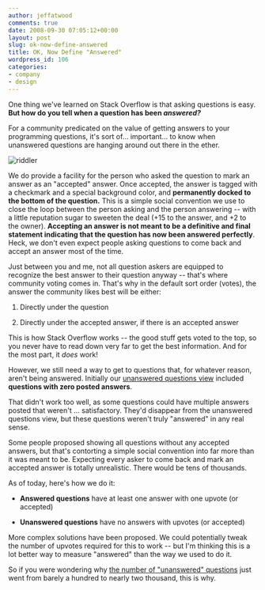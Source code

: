 ```yaml
---
author: jeffatwood
comments: true
date: 2008-09-30 07:05:12+00:00
layout: post
slug: ok-now-define-answered
title: OK, Now Define "Answered"
wordpress_id: 106
categories:
- company
- design
---
```



One thing we've learned on Stack Overflow is that asking questions is easy. **But how do you tell when a question has been _answered?_**



For a community predicated on the value of getting answers to your programming questions, it's sort of... important... to know when unanswered questions are hanging around out there in the ether.



![riddler](/blog/images/wordpress/riddler.png)



We do provide a facility for the person who asked the question to mark an answer as an "accepted" answer. Once accepted, the answer is tagged with a checkmark and a special background color, and **permanently docked to the bottom of the question.** This is a simple social convention we use to close the loop between the person asking and the person answering -- with a little reputation sugar to sweeten the deal (+15 to the answer, and +2 to the owner). **Accepting an answer is not meant to be a definitive and final statement indicating that the question has now been answered perfectly**. Heck, we don't even expect people asking questions to come back and accept an answer most of the time.



Just between you and me, not all question askers are equipped to recognize the best answer to their question anyway -- that's where community voting comes in. That's why in the default sort order (votes), the answer the community likes best will be either:







  1. Directly under the question

  2. Directly under the accepted answer, if there is an accepted answer




This is how Stack Overflow works -- the good stuff gets voted to the top, so you never have to read down very far to get the best information. And for the most part, it _does_ work!



However, we still need a way to get to questions that, for whatever reason, aren't being answered. Initially our [unanswered questions view](http://stackoverflow.com/questions?sort=answers) included **questions with zero posted answers**.



That didn't work too well, as some questions could have multiple answers posted that weren't ... satisfactory. They'd disappear from the unanswered questions view, but these questions weren't truly "answered" in any real sense.



Some people proposed showing all questions without any accepted answers, but that's contorting a simple social convention into far more than it was meant to be. Expecting every asker to come back and mark an accepted answer is totally unrealistic. There would be tens of thousands.



As of today, here's how we do it:







  * **Answered questions** have at least one answer with one upvote (or accepted)

  * **Unanswered questions** have no answers with upvotes (or accepted)




More complex solutions have been proposed. We could potentially tweak the number of upvotes required for this to work -- but I'm thinking this is a lot better way to measure "answered" than the way we used to do it.



So if you were wondering why [the number of "unanswered" questions](http://stackoverflow.com/questions?sort=answers) just went from barely a hundred to nearly two thousand, this is why.

